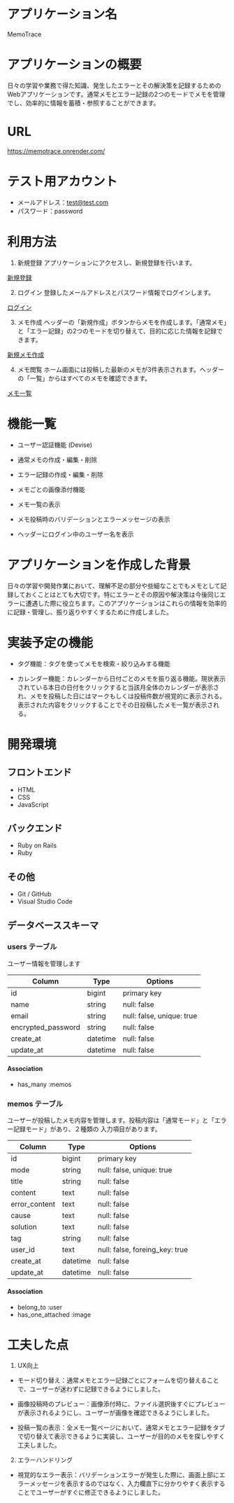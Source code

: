 # アプリケーション名

MemoTrace

# アプリケーションの概要

日々の学習や業務で得た知識、発生したエラーとその解決策を記録するためのWebアプリケーションです。通常メモとエラー記録の2つのモードでメモを管理でし、効率的に情報を蓄積・参照することができます。

# URL

https://memotrace.onrender.com/

# テスト用アカウント

- メールアドレス：test@test.com
- パスワード：password

# 利用方法

1. 新規登録
アプリケーションにアクセスし、新規登録を行います。

[新規登録](https://memotrace.onrender.com/users/sign_up)

2. ログイン
登録したメールアドレスとパスワード情報でログインします。

[ログイン](https://memotrace.onrender.com/users/sign_in)

3. メモ作成
ヘッダーの「新規作成」ボタンからメモを作成します。「通常メモ」と「エラー記録」の2つのモードを切り替えて、目的に応じた情報を記録できます。

[新規メモ作成](https://memotrace.onrender.com/memos/new)

4. メモ閲覧
ホーム画面には投稿した最新のメモが3件表示されます。ヘッダーの「一覧」からはすべてのメモを確認できます。

[メモ一覧](https://memotrace.onrender.com/all_memos)

# 機能一覧

- ユーザー認証機能 (Devise)

- 通常メモの作成・編集・削除

- エラー記録の作成・編集・削除

- メモごとの画像添付機能

- メモ一覧の表示

- メモ投稿時のバリデーションとエラーメッセージの表示

- ヘッダーにログイン中のユーザー名を表示

# アプリケーションを作成した背景

日々の学習や開発作業において、理解不足の部分や些細なことでもメモとして記録しておくことはとても大切です。特にエラーとその原因や解決策は今後同じエラーに遭遇した際に役立ちます。このアプリケーションはこれらの情報を効率的に記録・管理し、振り返りやすくするために作成しました。

# 実装予定の機能

- タグ機能：タグを使ってメモを検索・絞り込みする機能

- カレンダー機能：カレンダーから日付ごとのメモを振り返る機能。現状表示されている本日の日付をクリックすると当該月全体のカレンダーが表示され、メモを投稿した日にはマークもしくは投稿件数が視覚的に表示される。表示された内容をクリックすることでその日投稿したメモ一覧が表示される。

# 開発環境

## フロントエンド
- HTML
- CSS
- JavaScript

## バックエンド
- Ruby on Rails
- Ruby

## その他
- Git / GitHub
- Visual Studio Code

## データベーススキーマ

### users テーブル
ユーザー情報を管理します

| Column             | Type     | Options                   |
| ------------------ | -------- | ------------------------- |
| id                 | bigint   | primary key               |
| name               | string   | null: false               |
| email              | string   | null: false, unique: true |
| encrypted_password | string   | null: false               |
| create_at          | datetime | null: false               |
| update_at          | datetime | null: false               |

#### Association

- has_many :memos


### memos テーブル
ユーザーが投稿したメモ内容を管理します。投稿内容は「通常モード」と「エラー記録モード」があり、２種類の
入力項目があります。

| Column             | Type       | Options                        |
| ------------------ | ---------- | -----------------------------  |
| id                 | bigint     | primary key                    |
| mode               | string     | null: false, unique: true      | ※ normal, error
| title              | string     | null: false                    | ※ 両モードで必死
| content            | text       | null: false                    | ※ 通常モードで必死
| error_content      | text       | null: false                    | ※ エラーモードで必死
| cause              | text       | null: false                    | ※ エラーモードで必死
| solution           | text       | null: false                    | ※ エラーモードで必死
| tag                | string     | null: false                    | ※ 両モードで必須
| user_id            | text       | null: false, foreing_key: true |
| create_at          | datetime   | null: false                    |
| update_at          | datetime   | null: false                    |

#### Association

- belong_to :user
- has_one_attached :image

# 工夫した点

1. UX向上

- モード切り替え：通常メモとエラー記録ごとにフォームを切り替えることで、ユーザーが迷わずに記録できるようにしました。

- 画像投稿時のプレビュー：画像添付時に、ファイル選択後すぐにプレビューが表示されるようにし、ユーザーが画像を確認できるようにしました。

- 投稿一覧の表示：全メモ一覧ページにおいて、通常メモとエラー記録をタブで切り替えて表示できるように実装し、ユーザーが目的のメモを探しやすく工夫しました。

2. エラーハンドリング

- 視覚的なエラー表示：バリデーションエラーが発生した際に、画面上部にエラーメッセージを表示するのではなく、入力欄直下に分かりやすく表示することでユーザーがすぐに修正できるようにしました。
